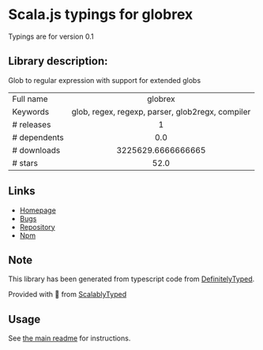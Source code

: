 
# Scala.js typings for globrex

Typings are for version 0.1

## Library description:
Glob to regular expression with support for extended globs

|                    |                 |
| ------------------ | :-------------: |
| Full name          | globrex |
| Keywords           | glob, regex, regexp, parser, glob2regx, compiler |
| # releases         | 1 |
| # dependents       | 0.0 |
| # downloads        | 3225629.6666666665 |
| # stars            | 52.0 |

## Links
- [Homepage](https://github.com/terkelg/globrex#readme)
- [Bugs](https://github.com/terkelg/globrex/issues)
- [Repository](https://github.com/terkelg/globrex)
- [Npm](https://www.npmjs.com/package/globrex)
    


## Note
This library has been generated from typescript code from [DefinitelyTyped](https://definitelytyped.org).

Provided with :purple_heart: from [ScalablyTyped](https://github.com/oyvindberg/ScalablyTyped)

## Usage
See [the main readme](../../readme.md) for instructions.


